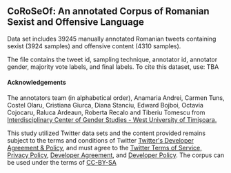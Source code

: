 ## CoRoSeOf: An annotated Corpus of Romanian Sexist and Offensive Language

Data set includes 39245 manually annotated Romanian tweets containing sexist (3924 samples) and offensive content (4310 samples). 

The file contains the tweet id, sampling technique, annotator id, annotator gender, majority vote labels, and final labels.
To cite this dataset, use: TBA

#### Acknowledgements

The annotators team (in alphabetical order), Anamaria Andrei, Carmen Tuns, Costel Olaru, Cristiana Giurca, Diana Stanciu, Edward Bojboi, Octavia Cojocaru, Raluca Ardeaun, Roberta Recalo and Tiberiu Tomescu from [Interdisciplinary Center of Gender Studies - West University of Timișoara.](www.genderstudies.uvt.ro)

This study utilized Twitter data sets and the content provided remains subject to the terms and conditions of Twitter [Twitter's Developer Agreement & Policy](https://developer.twitter.com/en/developer-terms/agreement-and-policy), and must agree to the [Twitter Terms of Service, Privacy Policy](https://twitter.com/en/tos), [Developer Agreement](https://developer.twitter.com/en/developer-terms/agreement), and [Developer Policy](https://developer.twitter.com/en/developer-terms/policy).
The corpus can be used under the terms of [CC-BY-SA]()
